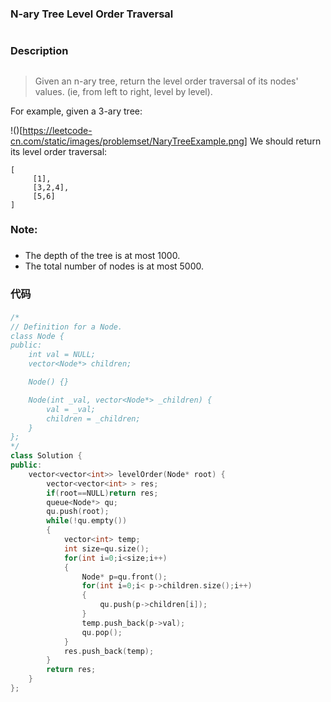 ### N-ary Tree Level Order Traversal<h1>
### Description <h2>
>  Given an n-ary tree, return the level order traversal of its nodes' values. (ie, from left to right, level by level).

For example, given a 3-ary tree:

!()[https://leetcode-cn.com/static/images/problemset/NaryTreeExample.png]
We should return its level order traversal:
```
[
     [1],
     [3,2,4],
     [5,6]
]
```
### Note: <h3>

   - The depth of the tree is at most 1000.
   - The total number of nodes is at most 5000.
### 代码 <h4>
```C++
/*
// Definition for a Node.
class Node {
public:
    int val = NULL;
    vector<Node*> children;

    Node() {}

    Node(int _val, vector<Node*> _children) {
        val = _val;
        children = _children;
    }
};
*/
class Solution {
public:
    vector<vector<int>> levelOrder(Node* root) {
        vector<vector<int> > res;
        if(root==NULL)return res;
        queue<Node*> qu;
        qu.push(root);
        while(!qu.empty())
        {
            vector<int> temp;
            int size=qu.size();
            for(int i=0;i<size;i++)
            {
                Node* p=qu.front();
                for(int i=0;i< p->children.size();i++)
                {
                    qu.push(p->children[i]);
                }
                temp.push_back(p->val);
                qu.pop();                
            }
            res.push_back(temp);
        }
        return res;
    }
};
```
